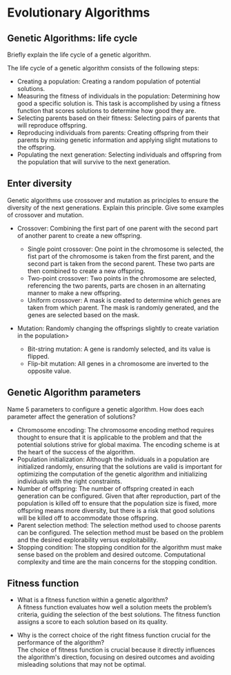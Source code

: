 # Evolutionary Algorithms

## Genetic Algorithms: life cycle
Briefly explain the life cycle of a genetic algorithm.

The life cycle of a genetic algorithm consists of the following steps:
* Creating a population: Creating a random population of potential solutions.
* Measuring the fitness of individuals in the population: Determining how good a specific solution is. This task is accomplished by using a fitness function that scores solutions to determine how good they are.
* Selecting parents based on their fitness: Selecting pairs of parents that will reproduce offspring.
* Reproducing individuals from parents: Creating offspring from their parents by mixing genetic information and applying slight mutations to the offspring.
* Populating the next generation: Selecting individuals and offspring from the population that will survive to the next generation.

## Enter diversity
Genetic algorithms use crossover and mutation as principles to ensure the diversity of the next generations.
Explain this principle.
Give some examples of crossover and mutation.

* Crossover: Combining the first part of one parent with the second part of another parent to create a new offspring.
    * Single point crossover: One point in the chromosome is selected, the fist part of the chromosome is taken from the first parent, and the second part is taken from the second parent. These two parts are then combined to create a new offspring.
    * Two-point crossover: Two points in the chromosome are selected, referencing the two parents, parts are chosen in an alternating manner to make a new offspring.
    * Uniform crossover: A mask is created to determine which genes are taken from which parent. The mask is randomly generated, and the genes are selected based on the mask.
        
* Mutation: Randomly changing the offsprings slightly to create variation in the population>
    * Bit-string mutation: A gene is randomly selected, and its value is flipped.
    * Flip-bit mutation: All genes in a chromosome are inverted to the opposite value.

## Genetic Algorithm parameters
Name 5 parameters to configure a genetic algorithm.
How does each parameter affect the generation of solutions?

* Chromosome encoding: The chromosome encoding method requires thought to ensure that it is applicable to the problem and that the potential solutions strive for global maxima. The encoding scheme is at the heart of the success of the algorithm.
* Population initialization: Although the individuals in a population are initialized randomly, ensuring that the solutions are valid is important for optimizing the computation of the genetic algorithm and initializing individuals with the right constraints.
* Number of offspring: The number of offspring created in each generation can be configured. Given that after reproduction, part of the population is killed off to ensure that the population size is fixed, more offspring means more diversity, but there is a risk that good solutions will be killed off to accommodate those offspring.
* Parent selection method: The selection method used to choose parents can be configured. The selection method must be based on the problem and the desired explorability versus exploitability.
* Stopping condition: The stopping condition for the algorithm must make sense based on the problem and desired outcome. Computational complexity and time are the main concerns for the stopping condition.



## Fitness function
* What is a fitness function within a genetic algorithm? <br>
A fitness function evaluates how well a solution meets the problem’s criteria, guiding the selection of the best solutions. The fitness function assigns a score to each solution based on its quality.

* Why is the correct choice of the right fitness function crucial for the performance of the algorithm? <br>
The choice of fitness function is crucial because it directly influences the algorithm's direction, focusing on desired outcomes and avoiding misleading solutions​ that may not be optimal.

